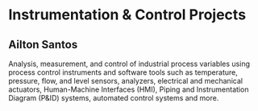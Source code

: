 # Instrumentation & Control Projects
## Ailton Santos

Analysis, measurement, and control of industrial process variables using process control instruments and software tools such as temperature, pressure, flow, and level sensors, analyzers, electrical and mechanical actuators, Human-Machine Interfaces (HMI), Piping and Instrumentation Diagram (P&ID) systems, automated control systems and more.
